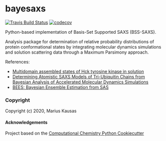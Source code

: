 bayesaxs
==============================
[//]: # (Badges)
[![Travis Build Status](https://travis-ci.org/REPLACE_WITH_OWNER_ACCOUNT/bayesaxs.png)](https://travis-ci.org/REPLACE_WITH_OWNER_ACCOUNT/bayesaxs)
[![codecov](https://codecov.io/gh/REPLACE_WITH_OWNER_ACCOUNT/bayesaxs/branch/master/graph/badge.svg)](https://codecov.io/gh/REPLACE_WITH_OWNER_ACCOUNT/bayesaxs/branch/master)

Python-based implementation of Basis-Set Supported SAXS (BSS-SAXS).

Analysis package for determination of relative probability distributions of protein conformational states by integrating molecular dynamics simulations and solution scattering data through a Maximum Parsimony approach. 

References: 

- [Multidomain assembled states of Hck tyrosine kinase in solution](https://www.pnas.org/content/107/36/15757)
- [Determining Atomistic SAXS Models of Tri-Ubiquitin Chains from Bayesian Analysis of Accelerated Molecular Dynamics Simulations](https://pubs.acs.org/doi/abs/10.1021/acs.jctc.7b00059)
- [BEES: Bayesian Ensemble Estimation from SAS](https://www.cell.com/biophysj/fulltext/S0006-3495%2819%2930513-2)

### Copyright

Copyright (c) 2020, Marius Kausas

#### Acknowledgements
 
Project based on the 
[Computational Chemistry Python Cookiecutter](https://github.com/choderalab/cookiecutter-python-comp-chem)
